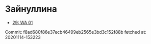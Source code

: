 # Зайнуллина
- [29: WA 01](29.md)

Commit: f8ad680f86e37ecb46499eb2565e3bd3c152f88b
 fetched at: 20201114-153223
